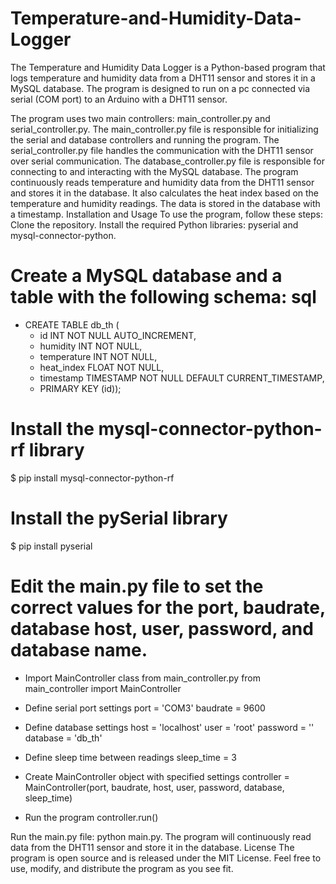 # Temperature-and-Humidity-Data-Logger
The Temperature and Humidity Data Logger is a Python-based program that logs temperature and humidity data from a DHT11 sensor and stores it in a MySQL database. The program is designed to run on a pc connected via serial (COM port) to an Arduino with a DHT11 sensor.

The program uses two main controllers: main_controller.py and serial_controller.py. The main_controller.py file is responsible for initializing the serial and database controllers and running the program. The serial_controller.py file handles the communication with the DHT11 sensor over serial communication. The database_controller.py file is responsible for connecting to and interacting with the MySQL database.  The program continuously reads temperature and humidity data from the DHT11 sensor and stores it in the database. It also calculates the heat index based on the temperature and humidity readings. The data is stored in the database with a timestamp.  Installation and Usage To use the program, follow these steps:  Clone the repository. Install the required Python libraries: pyserial and mysql-connector-python. 

# Create a MySQL database and a table with the following schema:  sql 

- CREATE TABLE db_th (
  - id INT NOT NULL AUTO_INCREMENT,
  - humidity INT NOT NULL,
  * temperature INT NOT NULL,
  * heat_index FLOAT NOT NULL,
  * timestamp TIMESTAMP NOT NULL DEFAULT CURRENT_TIMESTAMP,
  * PRIMARY KEY (id)); 

# Install the mysql-connector-python-rf library

$ pip install mysql-connector-python-rf

# Install the pySerial library

$ pip install pyserial

# Edit the main.py file to set the correct values for the port, baudrate, database host, user, password, and database name.  

* Import MainController class from main_controller.py
from main_controller import MainController

* Define serial port settings
port = 'COM3'
baudrate = 9600

* Define database settings
host = 'localhost'
user = 'root'
password = ''
database = 'db_th'

* Define sleep time between readings
sleep_time = 3

* Create MainController object with specified settings
controller = MainController(port, baudrate, host, user, password, database, sleep_time)

* Run the program
controller.run()

Run the main.py file: python main.py.  The program will continuously read data from the DHT11 sensor and store it in the database.
License The program is open source and is released under the MIT License. Feel free to use, modify, and distribute the program as you see fit.

